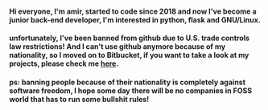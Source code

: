 #### Hi everyone, I'm amir, started to code since 2018 and now I've become a junior back-end developer, I'm interested in python, flask and GNU/Linux.
#### unfortunately, I've been banned from github due to U.S. trade controls law restrictions! And I can't use github anymore because of my nationality, so I moved on to Bitbucket, if you want to take a look at my projects, please check me <a href="https://bitbucket.org/amirongit/">here</a>.
#### ps: banning people because of their nationality is completely against software freedom, I hope some day there will be no companies in FOSS world that has to run some bullshit rules!
